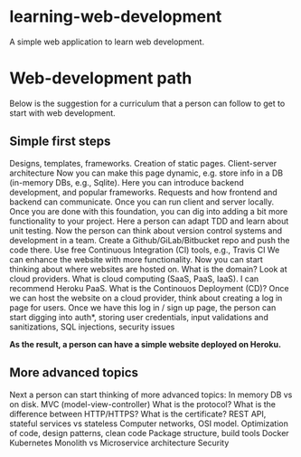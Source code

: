 # learning-web-development
A simple web application to learn web development. 

# Web-development path

Below is the suggestion for a curriculum that a person can follow to get to start with web development. 

## Simple first steps 
Designs, templates, frameworks. Creation of static pages.
Client-server architecture
Now you can make this page dynamic, e.g. store info in a DB (in-memory DBs, e.g., Sqlite). Here you can introduce backend development, and popular frameworks.
Requests and how frontend and backend can communicate.
Once you can run client and server locally.
Once you are done with this foundation, you can dig into adding a bit more functionality to your project. Here a person can adapt TDD and learn about unit testing.
Now the person can think about version control systems and development in a team. Create a Github/GiLab/Bitbucket repo and push the code there.
Use free Continuous Integration (CI) tools, e.g., Travis CI
We can enhance the website with more functionality.
Now you can start thinking about where websites are hosted on. What is the domain? 
Look at cloud providers. What is cloud computing (SaaS, PaaS, IaaS). I can recommend Heroku PaaS.
What is the Continouos Deployment (CD)? 
Once we can host the website on a cloud provider, think about creating a log in page for users.
Once we have this log in / sign up page, the person can start digging into auth*, storing user credentials, input validations and sanitizations, SQL injections, security issues

**As the result, a person can have a simple website deployed on Heroku.** 

## More advanced topics
Next a person can start thinking of more advanced topics:
In memory DB vs on disk.
MVC (model-view-controller)
What is the protocol? What is the difference between HTTP/HTTPS? What is the certificate?
REST API, stateful services vs stateless
Computer networks, OSI model.
Optimization of code, design patterns, clean code
Package structure, build tools 
Docker
Kubernetes
Monolith vs Microservice architecture 
Security

